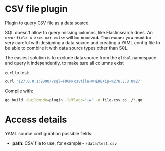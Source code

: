 # CSV file plugin

Plugin to query CSV file as a data source.

SQL doesn't allow to query missing columns, like Elasticsearch does.
An error `field X does not exist` will be received. That means you must be very
careful with designing a data source and creating a YAML config file to be able
to combine it with data source types other than SQL.

The easiest solution is to exclude data source from the `global` namespace
and query it independently, to make sure all columns exist.

`curl` to test:
```sh
curl '127.0.0.1:9000/?sql=FROM+csvfile+WHERE+ip=%278.8.8.8%27'
```

Compile with:
```sh
go build -buildmode=plugin -ldflags="-w" -o file-csv.so ./*.go
```

# Access details

YAML source configuration possible fields:
- **path**: CSV file to use, for example - `/data/test.csv`
